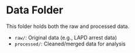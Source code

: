 # Data Folder

This folder holds both the raw and processed data.

- `raw/`: Original data (e.g., LAPD arrest data)
- `processed/`: Cleaned/merged data for analysis
